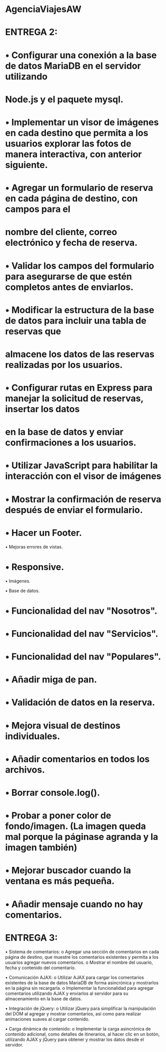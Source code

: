 # AgenciaViajesAW

# ENTREGA 2:

# • Configurar una conexión a la base de datos MariaDB en el servidor utilizando
# Node.js y el paquete mysql.  

# • Implementar un visor de imágenes en cada destino que permita a los usuarios explorar las fotos de manera interactiva, con anterior siguiente.

# • Agregar un formulario de reserva en cada página de destino, con campos para el
# nombre del cliente, correo electrónico y fecha de reserva.

# • Validar los campos del formulario para asegurarse de que estén completos antes de enviarlos.

# • Modificar la estructura de la base de datos para incluir una tabla de reservas que
# almacene los datos de las reservas realizadas por los usuarios.

# • Configurar rutas en Express para manejar la solicitud de reservas, insertar los datos
# en la base de datos y enviar confirmaciones a los usuarios.

# • Utilizar JavaScript para habilitar la interacción con el visor de imágenes 

# • Mostrar la confirmación de reserva después de enviar el formulario.

# • Hacer un Footer.

• Mejoras errores de vistas.

# • Responsive.

• Imágenes.

• Base de datos.

# • Funcionalidad del nav "Nosotros".

# • Funcionalidad del nav "Servicios".

# • Funcionalidad del nav "Populares".

# • Añadir miga de pan.

# • Validación de datos en la reserva.

# • Mejora visual de destinos individuales.

# • Añadir comentarios en todos los archivos.

# • Borrar console.log().

# • Probar a poner color de fondo/imagen. (La imagen queda mal porque la páginase agranda y la imagen también)

# • Mejorar buscador cuando la ventana es más pequeña.

# • Añadir mensaje cuando no hay comentarios.

# ENTREGA 3:
• Sistema de comentarios:
o Agregar una sección de comentarios en cada página de destino, que muestre los
comentarios existentes y permita a los usuarios agregar nuevos comentarios.
o Mostrar el nombre del usuario, fecha y contenido del comentario.

• Comunicación AJAX:
o Utilizar AJAX para cargar los comentarios existentes de la base de datos MariaDB
de forma asincrónica y mostrarlos en la página sin recargarla.
o Implementar la funcionalidad para agregar comentarios utilizando AJAX y enviarlos
al servidor para su almacenamiento en la base de datos.

• Integración de jQuery:
o Utilizar jQuery para simplificar la manipulación del DOM al agregar y mostrar
comentarios, así como para realizar animaciones suaves al cargar contenido.

• Carga dinámica de contenido:
o Implementar la carga asincrónica de contenido adicional, como detalles de
itinerarios, al hacer clic en un botón, utilizando AJAX y jQuery para obtener y
mostrar los datos desde el servidor.